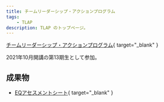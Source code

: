 ```yaml
---
title: チームリーダーシップ・アクションプログラム
tags:
    - TLAP
description: TLAP のトップページ。
---
```


[チームリーダーシップ・アクションプログラム](https://www.ohmae.ac.jp/ex/teamleadership/){ target="_blank" }  

2021年10月開講の第13期生として参加。  

## 成果物

* [EQアセスメントシート](./20211015_EQアセスメントシート.pdf){ target="_blank" }

